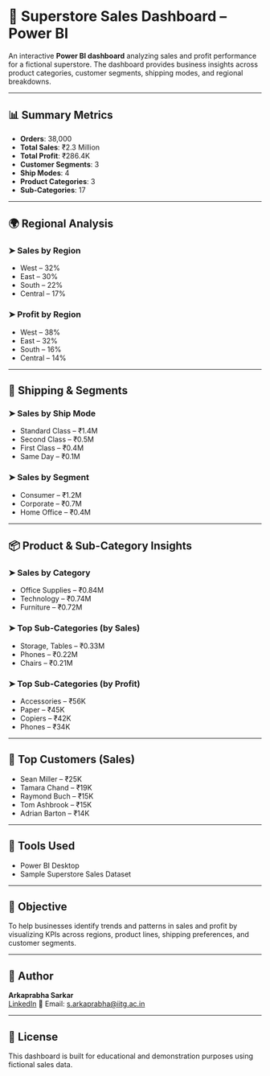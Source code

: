 # 🛒 Superstore Sales Dashboard – Power BI

An interactive **Power BI dashboard** analyzing sales and profit performance for a fictional superstore. The dashboard provides business insights across product categories, customer segments, shipping modes, and regional breakdowns.

---

## 📊 Summary Metrics

- **Orders**: 38,000  
- **Total Sales**: ₹2.3 Million  
- **Total Profit**: ₹286.4K  
- **Customer Segments**: 3  
- **Ship Modes**: 4  
- **Product Categories**: 3  
- **Sub-Categories**: 17  

---

## 🌍 Regional Analysis

### ➤ Sales by Region
- West – 32%  
- East – 30%  
- South – 22%  
- Central – 17%

### ➤ Profit by Region
- West – 38%  
- East – 32%  
- South – 16%  
- Central – 14%

---

## 🚚 Shipping & Segments

### ➤ Sales by Ship Mode
- Standard Class – ₹1.4M  
- Second Class – ₹0.5M  
- First Class – ₹0.4M  
- Same Day – ₹0.1M  

### ➤ Sales by Segment
- Consumer – ₹1.2M  
- Corporate – ₹0.7M  
- Home Office – ₹0.4M  

---

## 📦 Product & Sub-Category Insights

### ➤ Sales by Category
- Office Supplies – ₹0.84M  
- Technology – ₹0.74M  
- Furniture – ₹0.72M  

### ➤ Top Sub-Categories (by Sales)
- Storage, Tables – ₹0.33M  
- Phones – ₹0.22M  
- Chairs – ₹0.21M  

### ➤ Top Sub-Categories (by Profit)
- Accessories – ₹56K  
- Paper – ₹45K  
- Copiers – ₹42K  
- Phones – ₹34K  

---

## 👤 Top Customers (Sales)

- Sean Miller – ₹25K  
- Tamara Chand – ₹19K  
- Raymond Buch – ₹15K  
- Tom Ashbrook – ₹15K  
- Adrian Barton – ₹14K  

---

## 🧰 Tools Used

- Power BI Desktop  
- Sample Superstore Sales Dataset

---

## 🎯 Objective

To help businesses identify trends and patterns in sales and profit by visualizing KPIs across regions, product lines, shipping preferences, and customer segments.

---

## 👤 Author

**Arkaprabha Sarkar**  
[LinkedIn](https://www.linkedin.com/in/arkaprabha-sarkar-5b6302287)
📧 Email: s.arkaprabha@iitg.ac.in 

---

## 📄 License

This dashboard is built for educational and demonstration purposes using fictional sales data.
